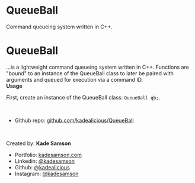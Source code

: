 # QueueBall
 Command queueing system written in C++.

# QueueBall #

...is a lightweight command queueing system written in C++.  Functions are "bound" to an 
instance of the QueueBall class to later be paired with arguments and queued for execution 
via a command ID.
<br>
**Usage**

First, create an instance of the QueueBall class: ```QueueBall qb;```.

<br>

- Github repo:	[github.com/kadealicious/QueueBall](https://github.com/kadealicious/QueueBall)
<br>

Created by:	**Kade Samson**
<br>
- Portfolio:	[kadesamson.com](https://www.kadesamson.com)
- Linkedin:		[@kadesamson](https://www.linkedin.com/in/kadesamson/)
- Github:		[@kadealicious](https://github.com/kadealicious)
- Instagram:	[@kadesamson](https://www.instagram.com/kadesamson/)